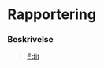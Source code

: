 # Rapportering

### Beskrivelse

> [Edit](https://github.com/FMDatahub/Portal/blob/main/docs/Moduler/Rapportering/index.md)
